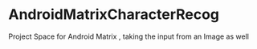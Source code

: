 # AndroidMatrixCharacterRecog
Project Space for Android Matrix , taking the input from an Image as well
